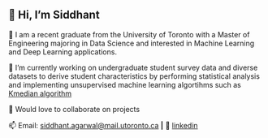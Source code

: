 ## 👋 Hi, I’m Siddhant

👀 I am a recent graduate from the University of Toronto with a Master of Engineering majoring in Data Science and interested in Machine Learning and Deep Learning applications.

🌱 I’m currently working on undergraduate student survey data and diverse datasets to derive student characteristics by performing statistical analysis and implementing unsupervised machine learning algortihms such as [Kmedian algorithm][kmedian]

💬 Would love to collaborate on projects

📫 Email: siddhant.agarwal@mail.utoronto.ca **|** 
👔 [linkedin][linkedin]

[linkedin]: https://www.linkedin.com/in/siddhant-agarwal-uoft/
[kmedian]: https://github.com/Siddhantmest/Kmedian.git

